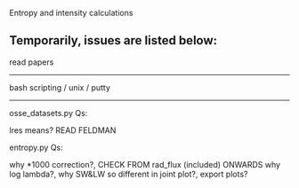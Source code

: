 Entropy and intensity calculations

Temporarily, issues are listed below:
-------------------------------------

read papers

----

bash scripting / unix / putty

----

osse_datasets.py Qs:

lres means?
READ FELDMAN

entropy.py Qs:

why *1000 correction?,
CHECK FROM rad_flux (included) ONWARDS
why log lambda?,
why SW&LW so different in joint plot?,
export plots?
